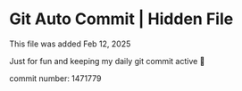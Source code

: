# Git Auto Commit | Hidden File

This file was added Feb 12, 2025

Just for fun and keeping my daily git commit active 🤪

commit number: 1471779
